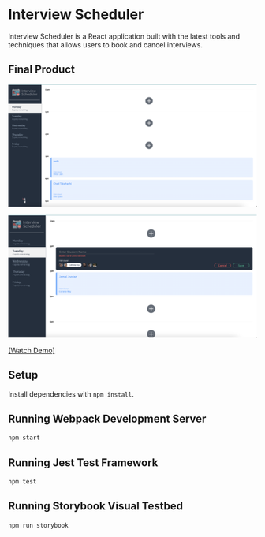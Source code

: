 # Interview Scheduler

Interview Scheduler is a React application built with the latest tools and techniques that allows users to book and cancel interviews.

## Final Product

!["Screenshot of appointment page"](https://github.com/wint3rsun/scheduler/blob/master/docs/appointment-page.png?raw=true)

!["Screenshot of appointform"](https://github.com/wint3rsun/scheduler/blob/master/docs/appointment-form.png?raw=true)

[[Watch Demo]](https://youtu.be/6dGtXWz17xs)


## Setup

Install dependencies with `npm install`.

## Running Webpack Development Server

```sh
npm start
```

## Running Jest Test Framework

```sh
npm test
```

## Running Storybook Visual Testbed

```sh
npm run storybook
```
